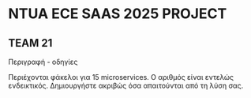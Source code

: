 # NTUA ECE SAAS 2025 PROJECT

## TEAM 21

Περιγραφή - οδηγίες

Περιέχονται φάκελοι για 15 microservices. Ο αριθμός είναι εντελώς ενδεικτικός. Δημιουργήστε ακριβώς όσα απαιτούνται από τη λύση σας.
